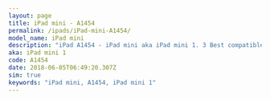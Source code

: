 ```yaml
---
layout: page
title: iPad mini - A1454
permalink: /ipads/iPad-mini-A1454/
model_name: iPad mini
description: "iPad A1454 - iPad mini aka iPad mini 1. 3 Best compatible iPad cases, pens, chargers and keyboards."
aka: iPad mini 1
code: A1454
date: 2018-06-05T06:49:20.307Z
sim: true
keywords: "iPad mini, A1454, iPad mini 1"
---
```

